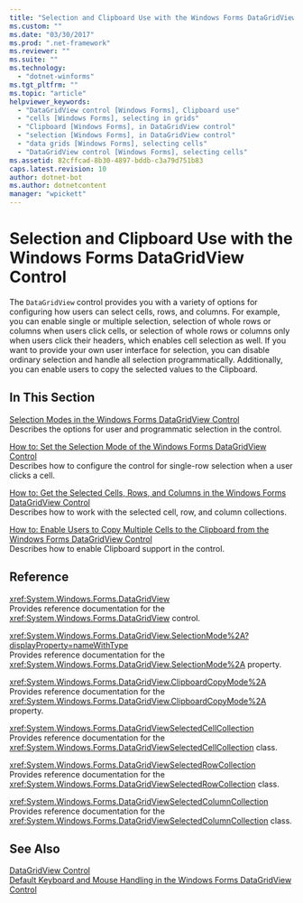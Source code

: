 ```yaml
---
title: "Selection and Clipboard Use with the Windows Forms DataGridView Control"
ms.custom: ""
ms.date: "03/30/2017"
ms.prod: ".net-framework"
ms.reviewer: ""
ms.suite: ""
ms.technology: 
  - "dotnet-winforms"
ms.tgt_pltfrm: ""
ms.topic: "article"
helpviewer_keywords: 
  - "DataGridView control [Windows Forms], Clipboard use"
  - "cells [Windows Forms], selecting in grids"
  - "Clipboard [Windows Forms], in DataGridView control"
  - "selection [Windows Forms], in DataGridView control"
  - "data grids [Windows Forms], selecting cells"
  - "DataGridView control [Windows Forms], selecting cells"
ms.assetid: 82cffcad-8b30-4897-bddb-c3a79d751b83
caps.latest.revision: 10
author: dotnet-bot
ms.author: dotnetcontent
manager: "wpickett"
---
```

# Selection and Clipboard Use with the Windows Forms DataGridView Control
The `DataGridView` control provides you with a variety of options for configuring how users can select cells, rows, and columns. For example, you can enable single or multiple selection, selection of whole rows or columns when users click cells, or selection of whole rows or columns only when users click their headers, which enables cell selection as well. If you want to provide your own user interface for selection, you can disable ordinary selection and handle all selection programmatically. Additionally, you can enable users to copy the selected values to the Clipboard.  
  
## In This Section  
 [Selection Modes in the Windows Forms DataGridView Control](../../../../docs/framework/winforms/controls/selection-modes-in-the-windows-forms-datagridview-control.md)  
 Describes the options for user and programmatic selection in the control.  
  
 [How to: Set the Selection Mode of the Windows Forms DataGridView Control](../../../../docs/framework/winforms/controls/how-to-set-the-selection-mode-of-the-windows-forms-datagridview-control.md)  
 Describes how to configure the control for single-row selection when a user clicks a cell.  
  
 [How to: Get the Selected Cells, Rows, and Columns in the Windows Forms DataGridView Control](../../../../docs/framework/winforms/controls/selected-cells-rows-and-columns-datagridview.md)  
 Describes how to work with the selected cell, row, and column collections.  
  
 [How to: Enable Users to Copy Multiple Cells to the Clipboard from the Windows Forms DataGridView Control](../../../../docs/framework/winforms/controls/enable-users-to-copy-multiple-cells-to-the-clipboard-datagridview.md)  
 Describes how to enable Clipboard support in the control.  
  
## Reference  
 <xref:System.Windows.Forms.DataGridView>  
 Provides reference documentation for the <xref:System.Windows.Forms.DataGridView> control.  
  
 <xref:System.Windows.Forms.DataGridView.SelectionMode%2A?displayProperty=nameWithType>  
 Provides reference documentation for the <xref:System.Windows.Forms.DataGridView.SelectionMode%2A> property.  
  
 <xref:System.Windows.Forms.DataGridView.ClipboardCopyMode%2A>  
 Provides reference documentation for the <xref:System.Windows.Forms.DataGridView.ClipboardCopyMode%2A> property.  
  
 <xref:System.Windows.Forms.DataGridViewSelectedCellCollection>  
 Provides reference documentation for the <xref:System.Windows.Forms.DataGridViewSelectedCellCollection> class.  
  
 <xref:System.Windows.Forms.DataGridViewSelectedRowCollection>  
 Provides reference documentation for the <xref:System.Windows.Forms.DataGridViewSelectedRowCollection> class.  
  
 <xref:System.Windows.Forms.DataGridViewSelectedColumnCollection>  
 Provides reference documentation for the <xref:System.Windows.Forms.DataGridViewSelectedColumnCollection> class.  
  
## See Also  
 [DataGridView Control](../../../../docs/framework/winforms/controls/datagridview-control-windows-forms.md)  
 [Default Keyboard and Mouse Handling in the Windows Forms DataGridView Control](../../../../docs/framework/winforms/controls/default-keyboard-and-mouse-handling-in-the-windows-forms-datagridview-control.md)
